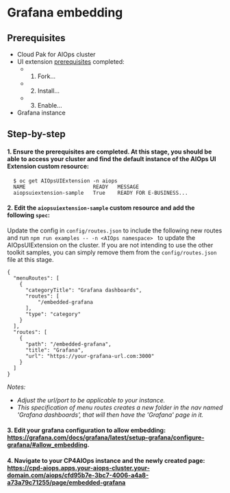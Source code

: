 # Grafana embedding

## Prerequisites
- Cloud Pak for AIOps cluster
- UI extension [prerequisites](getting-started.md#step-by-step) completed:
  - 1. Fork...
  - 2. Install...
  - 3. Enable...
- Grafana instance

## Step-by-step
#### 1. Ensure the prerequisites are completed. At this stage, you should be able to access your cluster and find the default instance of the AIOps UI Extension custom resource:
  ```
    $ oc get AIOpsUIExtension -n aiops
    NAME                      READY   MESSAGE
    aiopsuiextension-sample   True    READY FOR E-BUSINESS...
  ```

#### 2. Edit the `aiopsuiextension-sample` custom resource and add the following `spec`:
Update the config in `config/routes.json` to include the following new routes and run `npm run examples -- -n <AIOps namespace> ` to update the AIOpsUIExtension on the cluster. If you are not intending to use the other toolkit samples, you can simply remove them from the `config/routes.json` file at this stage.
```
{
  "menuRoutes": [
    {
      "categoryTitle": "Grafana dashboards",
      "routes": [
          "/embedded-grafana
      ],
      "type": "category"
    }
  ],
  "routes": [
    {
      "path": "/embedded-grafana",
      "title": "Grafana",
      "url": "https://your-grafana-url.com:3000"
    }
  ]
}
```
_Notes:_
  - _Adjust the url/port to be applicable to your instance._
  - _This specification of menu routes creates a new folder in the nav named 'Grafana dashboards', that will then have the 'Grafana' page in it._

#### 3. Edit your grafana configuration to allow embedding: https://grafana.com/docs/grafana/latest/setup-grafana/configure-grafana/#allow_embedding.

#### 4. Navigate to your CP4AIOps instance and the newly created page: https://cpd-aiops.apps.your-aiops-cluster.your-domain.com/aiops/cfd95b7e-3bc7-4006-a4a8-a73a79c71255/page/embedded-grafana

